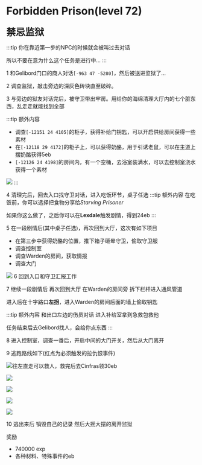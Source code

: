# Forbidden Prison(level 72)
<span style="font-size: 25px;">**禁忌监狱**</span>

:::tip
你在靠近第一步的NPC的时候就会被叫过去对话

所以不要在意为什么这个任务是进行中...
:::

1 和Gelibord门口的商人对话`[-963 47 -5280]`，然后被送进监狱了...

2 调查监狱，敲击旁边的深灰色砖块直至破碎。

3 与旁边的狱友对话完后，被守卫带出牢房。用给你的海绵清理大厅内的七个脏东西，乱走走就能找到全部

  :::tip 额外内容

  + 调查`[-12151 24 4105]`的柜子，获得补给门钥匙，可以开启供给房间获得一些素材
  + 在`[-12118 29 4172]`的柜子上，可以获得奶酪，用于引诱老鼠，可以在主道上摆奶酪获得5eb
  + `[-12126 24 4198]`的房间内，有一个空桶，去浴室装满水，可以去控制室浇水获得一个素材
  
  
  ![](/assets/img/lvl72-1.jpg)
  :::

4 清理完后，回去入口找守卫对话，进入吃饭环节，桌子任选
:::tip 额外内容
在吃饭前，你可以选择把食物分享给*Starving Prisoner*

如果你这么做了，之后你可以在**Lexdale**触发剧情，得到24eb
:::

5 在一段剧情后(其中桌子任选)，再次回到大厅，这次有如下项目

  + 在第三步中获得奶酪的位置，推下箱子砸晕守卫，偷取守卫服
  + 调查控制室
  + 调查Warden的房间，获取情报
  + 调查大门
  
![](/assets/img/lvl72-2.jpg)
6 回到入口和守卫汇报工作

7 继续一段剧情后 再次回到大厅 在Warden的房间旁 拆下栏杆进入通风管道

进入后在十字路口**左拐**，进入Warden的房间后面的墙上偷取钥匙

:::tip 额外内容
和出口左边的伤员对话 进入补给室拿到急救包救他

任务结束后去Gelibord找人，会给你点东西
:::

8 进入控制室，调查一番后，开启中间的大门开关，然后从大门离开

9 逃跑路线如下(红点为必须触发的拉仇恨事件)

![往左直走可以救人，救完后去Cinfras领30eb](/assets/img/lvl72-3.jpg)

![](/assets/img/lvl72-4.jpg)

![](/assets/img/lvl72-5.jpg)

![](/assets/img/lvl72-6.jpg)

![](/assets/img/lvl72-7.jpg)

10 逃出来后 销毁自己的记录 然后大摇大摆的离开监狱

奖励
+ 740000 exp
+ 各种材料、特殊事件的eb